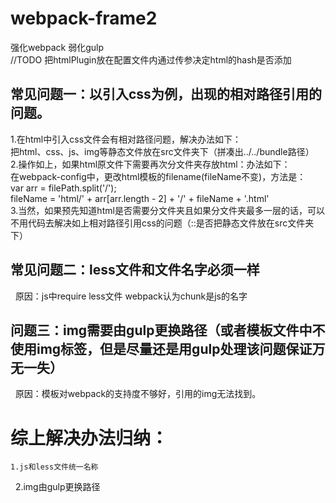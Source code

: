 # webpack-frame2
强化webpack   弱化gulp<br>
//TODO 把htmlPlugin放在配置文件内通过传参决定html的hash是否添加<br>


## 常见问题一：以引入css为例，出现的相对路径引用的问题。<br>

1.在html中引入css文件会有相对路径问题，解决办法如下：<br>
   把html、css、js、img等静态文件放在src文件夹下（拼凑出../../bundle路径）<br>
2.操作如上，如果html原文件下需要再次分文件夹存放html：办法如下：<br>
   在webpack-config中，更改html模板的filename(fileName不变)，方法是：<br>
                                                       var arr = filePath.split('\/');<br>
                                                       fileName = 'html/' + arr[arr.length - 2] + '/' + fileName + '.html'<br>
3.当然，如果预先知道html是否需要分文件夹且如果分文件夹最多一层的话，可以不用代码去解决如上相对路径引用css的问题（::是否把静态文件放在src文件夹下）<br>




## 常见问题二：less文件和文件名字必须一样<br>
   原因：js中require less文件 webpack认为chunk是js的名字



## 问题三：img需要由gulp更换路径（或者模板文件中不使用img标签，但是尽量还是用gulp处理该问题保证万无一失）
   原因：模板对webpack的支持度不够好，引用的img无法找到。
   
   
   
   
# 综上解决办法归纳： 
    1.js和less文件统一名称
    2.img由gulp更换路径
